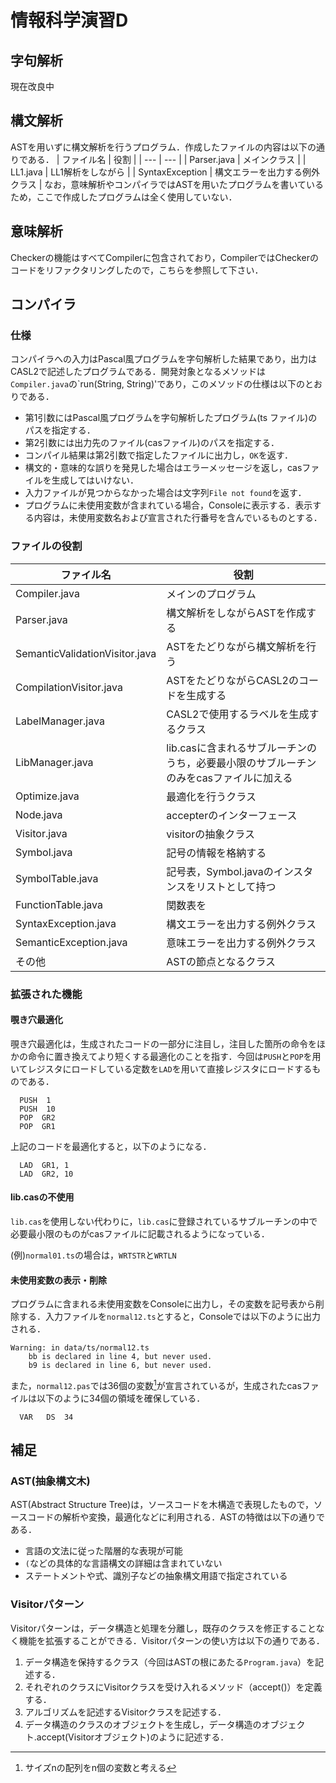 # 情報科学演習D

## 字句解析
現在改良中

## 構文解析
ASTを用いずに構文解析を行うプログラム．作成したファイルの内容は以下の通りである．
| ファイル名 | 役割 |
| --- | --- |
| Parser.java | メインクラス |
| LL1.java | LL1解析をしながら |
| SyntaxException | 構文エラーを出力する例外クラス |
なお，意味解析やコンパイラではASTを用いたプログラムを書いているため，ここで作成したプログラムは全く使用していない．

## 意味解析
Checkerの機能はすべてCompilerに包含されており，CompilerではCheckerのコードをリファクタリングしたので，こちらを参照して下さい．

## コンパイラ
### 仕様
コンパイラへの入力はPascal風プログラムを字句解析した結果であり，出力はCASL2で記述したプログラムである．開発対象となるメソッドは `Compiler.java`の`run(String, String)'であり，このメソッドの仕様は以下のとおりである．
- 第1引数にはPascal風プログラムを字句解析したプログラム(ts ファイル)のパスを指定する．
- 第2引数には出力先のファイル(casファイル)のパスを指定する．
- コンパイル結果は第2引数で指定したファイルに出力し，`OK`を返す．
- 構文的・意味的な誤りを発見した場合はエラーメッセージを返し，casファイルを生成してはいけない．
- 入力ファイルが見つからなかった場合は文字列`File not found`を返す．
- プログラムに未使用変数が含まれている場合，Consoleに表示する．表示する内容は，未使用変数名および宣言された行番号を含んでいるものとする．

### ファイルの役割
| ファイル名 | 役割 |
| ---- | ---- |
| Compiler.java | メインのプログラム |
| Parser.java | 構文解析をしながらASTを作成する |
| SemanticValidationVisitor.java | ASTをたどりながら構文解析を行う |
| CompilationVisitor.java | ASTをたどりながらCASL2のコードを生成する |
| LabelManager.java | CASL2で使用するラベルを生成するクラス |
| LibManager.java | lib.casに含まれるサブルーチンのうち，必要最小限のサブルーチンのみをcasファイルに加える |
| Optimize.java | 最適化を行うクラス |
| Node.java | accepterのインターフェース |
| Visitor.java | visitorの抽象クラス |
| Symbol.java | 記号の情報を格納する |
| SymbolTable.java | 記号表，Symbol.javaのインスタンスをリストとして持つ |
| FunctionTable.java | 関数表を |
| SyntaxException.java | 構文エラーを出力する例外クラス |
| SemanticException.java | 意味エラーを出力する例外クラス |
| その他 | ASTの節点となるクラス |

### 拡張された機能
#### 覗き穴最適化
覗き穴最適化は，生成されたコードの一部分に注目し，注目した箇所の命令をほかの命令に置き換えてより短くする最適化のことを指す．今回は`PUSH`と`POP`を用いてレジスタにロードしている定数を`LAD`を用いて直接レジスタにロードするものである．
``` 
  PUSH  1
  PUSH  10
  POP  GR2
  POP  GR1
```
上記のコードを最適化すると，以下のようになる．
```
  LAD  GR1, 1
  LAD  GR2, 10
```

#### lib.casの不使用
`lib.cas`を使用しない代わりに，`lib.cas`に登録されているサブルーチンの中で必要最小限のものがcasファイルに記載されるようになっている．

(例)`normal01.ts`の場合は，`WRTSTR`と`WRTLN`

#### 未使用変数の表示・削除
プログラムに含まれる未使用変数をConsoleに出力し，その変数を記号表から削除する．入力ファイルを`normal12.ts`とすると，Consoleでは以下のように出力される．
~~~
Warning: in data/ts/normal12.ts
	bb is declared in line 4, but never used.
	b9 is declared in line 6, but never used.
~~~
また，`normal12.pas`では36個の変数[^1]が宣言されているが，生成されたcasファイルは以下のように34個の領域を確保している．
~~~
  VAR	DS	34
~~~

## 補足
### AST(抽象構文木)
AST(Abstract Structure Tree)は，ソースコードを木構造で表現したもので，ソースコードの解析や変換，最適化などに利用される．ASTの特徴は以下の通りである．
- 言語の文法に従った階層的な表現﻿が可能
- `(`などの具体的な言語構文の詳細は含まれていない
- ステートメントや式、識別子などの抽象構文用語で指定されている﻿

### Visitorパターン
Visitorパターンは，データ構造と処理を分離し，既存のクラスを修正することなく機能を拡張することができる．Visitorパターンの使い方は以下の通りである．
1. データ構造を保持するクラス（今回はASTの根にあたる`Program.java`）を記述する．
2. それぞれのクラスにVisitorクラスを受け入れるメソッド（accept()）を定義する．
3. アルゴリズムを記述するVisitorクラスを記述する．
4. データ構造のクラスのオブジェクトを生成し，データ構造のオブジェクト.accept(Visitorオブジェクト)のように記述する．

[^1]: サイズnの配列をn個の変数と考える
